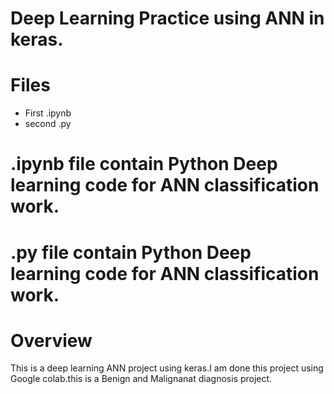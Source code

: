 # Deep Learning Practice using ANN in keras.

# Files

 * First .ipynb
 * second .py
 
# .ipynb file contain Python Deep learning code for ANN classification work.

# .py file contain Python Deep learning code for ANN classification work.

# Overview

   This is a deep learning ANN project using keras.I am done this project using Google colab.this is a Benign and Malignanat diagnosis project.
